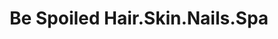 ---
title: "Be Spoiled Hair.Skin.Nails.Spa"
url: /salem/be-spoiled-hair-skin-nails-spa/
shop: Kosmetik
---